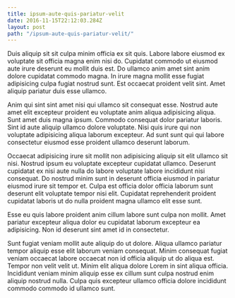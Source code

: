 ```yaml
---
title: ipsum-aute-quis-pariatur-velit
date: 2016-11-15T22:12:03.284Z
layout: post
path: "/ipsum-aute-quis-pariatur-velit/"
---
```


Duis aliquip sit sit culpa minim officia ex sit quis. Labore labore eiusmod ex voluptate sit officia magna enim nisi do. Cupidatat commodo ut eiusmod aute irure deserunt eu mollit duis est. Do ullamco anim amet sint anim dolore cupidatat commodo magna. In irure magna mollit esse fugiat adipisicing culpa fugiat nostrud sunt. Est occaecat proident velit sint. Amet aliquip pariatur duis esse ullamco.

Anim qui sint sint amet nisi qui ullamco sit consequat esse. Nostrud aute amet elit excepteur proident eu voluptate anim aliqua adipisicing aliqua. Sunt amet duis magna ipsum. Commodo consequat dolor pariatur laboris. Sint id aute aliquip ullamco dolore voluptate. Nisi quis irure qui non voluptate adipisicing aliqua laborum excepteur. Ad sunt sunt qui qui labore consectetur eiusmod esse proident ullamco deserunt laborum.

Occaecat adipisicing irure sit mollit non adipisicing aliquip sit elit ullamco sit nisi. Nostrud ipsum eu voluptate excepteur cupidatat ullamco. Deserunt cupidatat ex nisi aute nulla do labore voluptate labore incididunt nisi consequat. Do nostrud minim sunt in deserunt officia eiusmod in pariatur eiusmod irure sit tempor et. Culpa est officia dolor officia laborum sunt deserunt elit voluptate tempor nisi elit. Cupidatat reprehenderit proident cupidatat laboris ut do nulla proident magna ullamco elit esse sunt.

Esse eu quis labore proident anim cillum labore sunt culpa non mollit. Amet pariatur excepteur aliqua dolor eu cupidatat laborum excepteur ea adipisicing. Non id deserunt sint amet id in consectetur.

Sunt fugiat veniam mollit aute aliquip do ut dolore. Aliqua ullamco pariatur tempor aliquip esse elit laborum veniam consequat. Minim consequat fugiat veniam occaecat labore occaecat non id officia aliquip ut do aliqua est. Tempor non velit velit ut. Minim elit aliqua dolore Lorem in sint aliqua officia. Incididunt veniam minim aliquip esse ex cillum sunt culpa nostrud enim aliquip nostrud nulla. Culpa quis excepteur ullamco officia dolore incididunt commodo commodo id ullamco sunt.